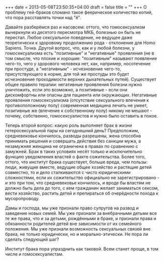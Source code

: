 +++
date = 2013-05-08T23:50:35+04:00
draft = false
title = ""
+++
О проблему гей-браков сломано такое феерическое количество копий, что пора расставлять точки над "ё".

Давайте разберёмся раз и насовсем: оттого, что гомосексуализм вычеркнули из десятого пересмотра МКБ, болезнью он быть не перестал. Любое сексуальное поведение, не ведущее даже теоретически к здоровому продолжению рода \- отклонение для Homo Sapiens. Точка. Другой вопрос, что, как и у любой болезни, у гомосексуализма есть "позитивные" и "негативные" проявления (не в том смысле, что плохие и хорошие: "позитивным" называют появление чего-то, чего у здорового человека нет, как, например, носотечение при простуде, а "негативным" - исчезновение чего-то, присутствующего в норме, для той же простуды это будет исчезновение проходимости верхних дыхательных путей). Существует общее правило терапии: негативные проявления болезни нужно уничтожить, если это возможно, а позитивные - если они дискомфортны или опасны для пациента или окружающих. Негативные проявления гомосексуализма (отсутствие сексуального влечения к противоположному полу) современная медицина лечить не умеет, позитивные же (влечение к собственному полу) никому не мешают - почему, собственно, гомосексуалистов и нужно было оставить в покое.

Теперь второй вопрос: какую роль выполняет брак в жизни гетеросексуальной пары на сегодняшний день? Предположим, средневековье кончилось, разводы разрешены, жена способна принимать решения и совершать действия без санкции мужа, а незамужняя женщина не ограничена в правах по сравнению с замужней. Брак в таких условиях несёт только и исключительно функцию уведомления властей о факте сожительства. Более того, оттого, что институт брака существует, больше вреда, чем пользы: люди, живущие вместе, ведущие общее хозяйство и растящие детей совместно, то и дело сталкиваются с чисто юридическими сложностями, если их сожительство официально не зарегистрировано \- и это при том, что средневековье кончилось, и вроде бы властям не должно быть дела до того, с кем гражданин желает заниматься сексом, вести хозяйство, растить детей и препираться об очерёдности похода к мусоропроводу.

Дамы и господа, мы уже признали право супругов на развод и заведение новых семей. Мы уже признали за внебрачными детьми все те же права, что и за детьми, рождёнными в браке, и признали права и обязанности родителей детей вне зависимости от их семейного положения. Мы уже признали возможность сексуальных связей вне брака, не только юридически, но и морально-этически. Не пора ли сделать следующий шаг?

Институт брака пора упразднить как таковой. Всем станет проще, в том числе и гомосексуалистам.